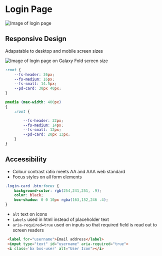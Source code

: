 # Login Page

![Image of login page](https://github.com/gabrielrowan/LoginPageFE/assets/86267314/4834fd7a-3263-4431-a860-9158493c634e)

## Responsive Design

Adapatable to desktop and mobile screen sizes

![Image of login page on Galaxy Fold screen size](https://github.com/gabrielrowan/LoginPageFE/assets/86267314/275da9c1-3c15-45b2-8cbb-0c1ac8cc1136)


```css
:root {
    --fs-header: 36px;
    --fs-medium: 16px;
    --fs-small: 14.5px;
    --pd-card: 30px 40px;
}

@media (max-width: 400px)
{
    :root {

        --fs-header: 32px;
        --fs-medium: 14px;
        --fs-small: 12px;
        --pd-card: 20px 13px;
    }
}
```

## Accessibility

* Colour contrast ratio meets AA and AAA web standard
* Focus styles on all form elements

```css
.login-card .btn:focus {
    background-color: rgb(254,241,251, .9);
    color: black;
    box-shadow: 0 0 10px rgba(163,152,246 .4);
}
```

* `alt` text on icons
* `Labels` used in html instead of placeholder text
* `aria-required=true` used on inputs so that required field is read out to screen readers

```html
 <label for="username">Email address</label>
 <input type="text" id="username" aria-required="true">
 <i class='bx bxs-user' alt="User Icon"></i>
```
  
